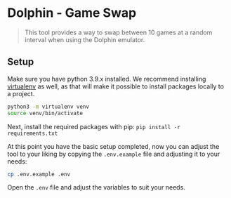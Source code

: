# Dolphin - Game Swap

> This tool provides a way to swap between 10 games at a random interval when using the Dolphin emulator.

## Setup

Make sure you have python 3.9.x installed. We recommend installing [virtualenv](https://virtualenv.pypa.io/en/latest/) as well, as that will make it possible to install packages locally to a project.

```bash
python3 -m virtualenv venv
source venv/bin/activate
```

Next, install the required packages with pip: `pip install -r requirements.txt`

At this point you have the basic setup completed, now you can adjust the tool to your liking by copying the `.env.example` file and adjusting it to your needs:

```bash
cp .env.example .env
```

Open the `.env` file and adjust the variables to suit your needs.
